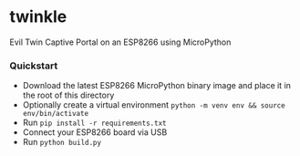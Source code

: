 # twinkle

Evil Twin Captive Portal on an ESP8266 using MicroPython

### Quickstart

- Download the latest ESP8266 MicroPython binary image and place it in the root of this directory
- Optionally create a virtual environment `python -m venv env && source env/bin/activate`
- Run `pip install -r requirements.txt`
- Connect your ESP8266 board via USB
- Run `python build.py`
